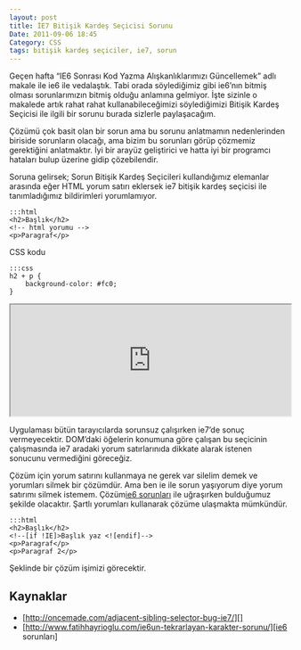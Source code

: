 ```yaml
---
layout: post
title: İE7 Bitişik Kardeş Seçicisi Sorunu
Date: 2011-09-06 18:45
Category: CSS
tags: bitişik kardeş seçiciler, ie7, sorun
---
```


Geçen hafta “IE6 Sonrası Kod Yazma Alışkanlıklarımızı Güncellemek” adlı
makale ile ie6 ile vedalaştık. Tabi orada söylediğimiz gibi ie6’nın
bitmiş olması sorunlarımızın bitmiş olduğu anlamına gelmiyor. İşte
sizinle o makalede artık rahat rahat kullanabileceğimizi söylediğimizi
Bitişik Kardeş Seçicisi ile ilgili bir sorunu burada sizlerle
paylaşacağım.

Çözümü çok basit olan bir sorun ama bu sorunu anlatmamın nedenlerinden
biriside sorunların olacağı, ama bizim bu sorunları görüp çözmemiz
gerektiğini anlatmaktır. İyi bir arayüz geliştirici ve hatta iyi bir
programcı hataları bulup üzerine gidip çözebilendir.

Soruna gelirsek; Sorun Bitişik Kardeş Seçicileri kullandığımız elemanlar
arasında eğer HTML yorum satırı eklersek ie7 bitişik kardeş seçicisi ile
tanımladığımız bildirimleri yorumlamıyor.

	:::html
	<h2>Başlık</h2>
	<!-- html yorumu -->
	<p>Paragraf</p>


CSS kodu

	:::css
	h2 + p {
		background-color: #fc0;
	}

<iframe style="width: 100%; height: 200px" src="http://jsfiddle.net/fatihhayri/Ubk9Q/embedded/result,html,css"></iframe>

Uygulaması bütün tarayıcılarda sorunsuz çalışırken ie7’de sonuç
vermeyecektir. DOM’daki öğelerin konumuna göre çalışan bu seçicinin
çalışmasında ie7 aradaki yorum satırlarınıda dikkate alarak istenen
sonucunu vermediğini göreceğiz.

Çözüm için yorum satırını kullanmaya ne gerek var silelim demek ve
yorumları silmek bir çözümdür. Ama ben ie ile sorun yaşıyorum diye yorum
satırımı silmek istemem. Çözüm[ie6 sorunları][] ile uğraşırken
bulduğumuz şekilde olacaktır. Şartlı yorumları kullanarak çözüme
ulaşmakta mümkündür.

	:::html
	<h2>Başlık</h2>
	<!--[if !IE]>Başlık yaz <![endif]-->
	<p>Paragraf</p>
	<p>Paragraf 2</p>

Şeklinde bir çözüm işimizi görecektir.

## Kaynaklar

-   [http://oncemade.com/adjacent-sibling-selector-bug-ie7/][]
-   [http://www.fatihhayrioglu.com/ie6un-tekrarlayan-karakter-sorunu/][ie6 sorunları]


  [ie6 sorunları]: http://www.fatihhayrioglu.com/ie6un-tekrarlayan-karakter-sorunu/
  [http://oncemade.com/adjacent-sibling-selector-bug-ie7/]: http://oncemade.com/adjacent-sibling-selector-bug-ie7/
